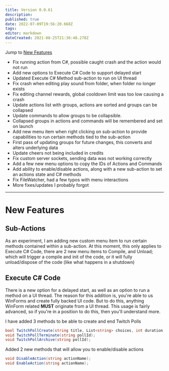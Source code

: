 ```yaml
---
title: Version 0.0.61
description: 
published: true
date: 2022-07-09T19:56:20.668Z
tags: 
editor: markdown
dateCreated: 2021-08-25T21:36:48.278Z
---
```


Jump to [New Features](#new-features)

* Fix running action from C#, possible caught crash and the action would not run
* Add new options to Execute C# Code to support delayed start
* Updated Execute C# Method sub-action to run on UI thread
* Fix crash when editing play sound from folder, when folder no longer exists
* Fix editing channel rewards, global cooldown limit was too low causing a crash
* Update actions list with groups, actions are sorted and groups can be collapsed
* Update commands to allow groups to be collapsible.
* Collapsed groups in actions and commands will be remembered and set on launch
* Add new menu item when right clicking on sub-action to provide capabilities to run certain methods tied to the sub-action
* First pass of updating groups for future changes, this converts and alters underlying data
* Update cheers not being included in credits
* Fix custom server sockets, sending data was not working correctly
* Add a few new menu options to copy the IDs of Actions and Commands
* Add ability to enable/disable actions, along with a new sub-action to set an actions state and C# methods
* Fix FileWatcher, had a few typos with menu interactions
* More fixes/updates I probably forgot

***
# New Features

## Sub-Actions
As an experiment, I am adding new custom menu item to run certain methods contained within a sub-action.  At this moment, this only applies to Execute C# Code, there are 2 new menu items to Compile, and Unload; which will trigger a compile and init of the code, or it will fully unload/dispose of the code (like what happens in a shutdown)

## Execute C# Code
There is a new option for a delayed start, as well as an option to run a method on a UI thread.  The reason for this addition is, you're able to us WinForms and create fully backed UI code.  But to do this, anything WinForm related **MUST** originate from a UI thread.  This usage is fairly advanced, so if you're in a position to do this, then you'll understand more.

I have added 3 methods to be able to create and end Twitch Polls

```csharp
bool TwitchPollCreate(string title, List<string> choices, int duration, int bitsPerVote = 0, int channelPointsPerVote = 0);
void TwitchPollTerminate(string pollId);
void TwitchPollArchive(string pollId);
```

Added 2 new methods that will allow you to enable/disable actions

```csharp
void DisableAction(string actionName);
void EnableAction(string actionName);
```